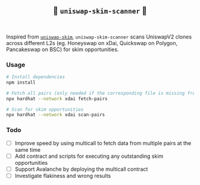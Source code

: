 <div align="center">
  <h2>🦄 <code>uniswap-skim-scanner</code> 🦄</h2>
</div>

<br/>

Inspired from [`uniswap-skim`](https://github.com/nicholashc/uniswap-skim), `uniswap-skim-scanner` scans UniswapV2 clones across different L2s (eg. Honeyswap on xDai, Quickswap on Polygon, Pancakeswap on BSC) for skim opportunities.

### Usage

```bash
# Install dependencies
npm install

# Fetch all pairs (only needed if the corresponding file is missing from './pairs')
npx hardhat --network xdai fetch-pairs

# Scan for skim opportunities
npx hardhat --network xdai scan-pairs
```

### Todo

- [ ] Improve speed by using multicall to fetch data from multiple pairs at the same time
- [ ] Add contract and scripts for executing any outstanding skim opportunities
- [ ] Support Avalanche by deploying the multicall contract
- [ ] Investigate flakiness and wrong results
